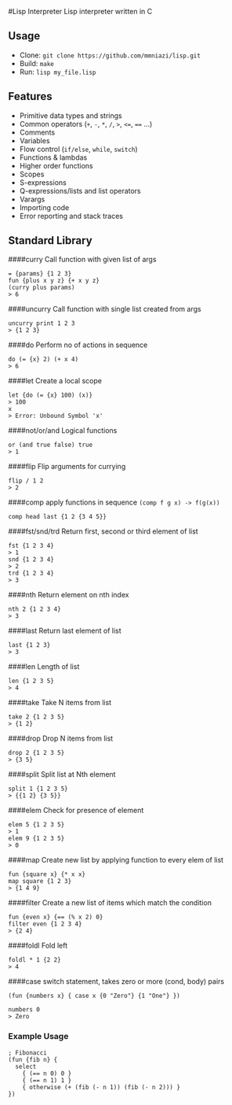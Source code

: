 #Lisp Interpreter
Lisp interpreter written in C

## Usage
- Clone: `git clone https://github.com/mmniazi/lisp.git`
- Build: `make`
- Run: `lisp my_file.lisp`

## Features
- Primitive data types and strings
- Common operators (`+`, `-`, `*`, `/`, `>`, `<=`, `==` ...)
- Comments
- Variables
- Flow control (`if/else`, `while`, `switch`)
- Functions & lambdas 
- Higher order functions
- Scopes
- S-expressions
- Q-expressions/lists and list operators
- Varargs
- Importing code
- Error reporting and stack traces

## Standard Library
####curry
Call function with given list of args
```
= {params} {1 2 3}
fun {plus x y z} {+ x y z}
(curry plus params)
> 6
```
####uncurry
Call function with single list created from args
```
uncurry print 1 2 3
> {1 2 3}
```
####do
Perform no of actions in sequence
```
do (= {x} 2) (+ x 4)
> 6
```
####let
Create a local scope
```
let {do (= {x} 100) (x)}
> 100
x
> Error: Unbound Symbol 'x'
```
####not/or/and
Logical functions
```
or (and true false) true
> 1
```
####flip
Flip arguments for currying
```
flip / 1 2
> 2
```
####comp
apply functions in sequence `(comp f g x) -> f(g(x))`
```
comp head last {1 2 {3 4 5}} 
```
####fst/snd/trd
Return first, second or third element of list
```
fst {1 2 3 4}
> 1
snd {1 2 3 4}
> 2
trd {1 2 3 4}
> 3
```
####nth
Return element on nth index
```
nth 2 {1 2 3 4}
> 3
```
####last
Return last element of list
```
last {1 2 3}
> 3
```
####len
Length of list
```
len {1 2 3 5}
> 4
```
####take
Take N items from list
```
take 2 {1 2 3 5}
> {1 2}
```
####drop
Drop N items from list
```
drop 2 {1 2 3 5}
> {3 5}
```
####split
Split list at Nth element
```
split 1 {1 2 3 5}
> {{1 2} {3 5}}
```
####elem
Check for presence of element
```
elem 5 {1 2 3 5}
> 1
elem 9 {1 2 3 5}
> 0
```
####map
Create new list by applying function to every elem of list
```
fun {square x} {* x x}
map square {1 2 3}
> {1 4 9}
```
####filter
Create a new list of items which match the condition
```
fun {even x} {== (% x 2) 0}
filter even {1 2 3 4}
> {2 4}
```
####foldl
Fold left
```
foldl * 1 {2 2}
> 4
```
####case
switch statement, takes zero or more (cond, body) pairs
```
(fun {numbers x} { case x {0 "Zero"} {1 "One"} })

numbers 0
> Zero
```

### Example Usage
```
; Fibonacci
(fun {fib n} {
  select
    { (== n 0) 0 }
    { (== n 1) 1 }
    { otherwise (+ (fib (- n 1)) (fib (- n 2))) }
})
```
